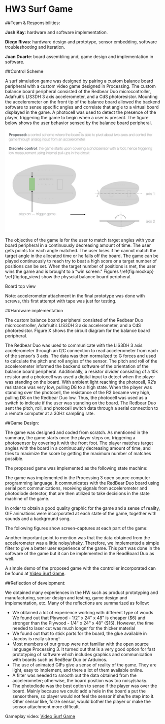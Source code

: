 # HW3 Surf Game

##Team & Responsibilities:

**Josh Kay**: hardware and software implementation.

**Diego Rivas**: hardware design and prototype, sensor embedding, software troubleshooting and iteration.

**Juan Duarte**: board assembling and, game design and implementation in software.

##Control Scheme

A surf simulation game was designed by pairing a custom balance board peripheral with a custom video game designed in Processing. The custom balance board peripheral consisted of the Redbear Duo microcontroller, Adafruit’s LIS3DH 3 axis accelerometer, and a CdS photoresistor. Mounting the accelerometer on the front tip of the balance board allowed the backend software to sense specific angles and correlate that angle to a virtual board displayed in the game. A photocell was used to detect the presence of the player, triggering the game to begin when a user is present. The figure below shows the user behavior sensed by the balance board peripheral.

![alt text](images/sensors.png "Description goes here")

 The objective of the game is for the user to match target angles with your board peripheral in a continuously decreasing amount of time. The user gets points for each angle matched. The user loses if he cannot match the target angle in the allocated time or he falls off the board. The game can be played continuously to reach try to beat a high score or a target number of positions can be set. When the target number of positions is met, the user wins the game and is brought to a "win screen." Figures \ref{fig:mockup} \ref{fig:top_view} show the physcial balance board peripheral.

Board top view



Note: accelerometer attachment in the final prototype was done with screws, this first attempt with tape was just for testing.

##Hardware implementation

The custom balance board peripheral consisted of the Redbear Duo microcontroller, Adafruit’s LIS3DH 3 axis accelerometer, and a CdS photoresistor. Figure X shows the circuit diagram for the balance board peripheral. 

The Redbear Duo was used to communicate with the LIS3DH 3 axis accelerometer through an I2C connection to read accelerometer from each of the sensor’s 3 axis. The data was then normalized to G forces and used to calculate the pitch and roll angles of the sensor. The pitch and roll of the accelerometer informed the backend software of the orientation of the balance board peripheral. Additionally, a resistor divider consisting of a 10k resistor and a photocell was used a digital input to detect when the player was standing on the board. With ambient light reaching the photocell, R2’s resistance was very low, pulling D8 to a high state. When the player was standing over the photocell, the resistance of the R2 became very high, pulling D8 on the Redbear Duo low. Thus, the photocell was used as a switch to indicate if the user was standing on the board. The Redbear Duo sent the pitch, roll, and photocell switch data through a serial connection to a remote computer at a 30Hz sampling rate. 

##Game Design:

The game was designed and coded from scratch. As mentioned in the summary, the game starts once the player steps on, triggering a photosensor by covering it with the front foot. The player matches target angles with the board in a continuously decreasing amount of time, and tries to maximize the score by getting the maximum number of matches possible.

The proposed game was implemented as the following state machine:

The game was implemented in the Processing 3 open source computer programming language. It communicates with the RedBear Duo board using serial port communications, receiving signals from accelerometer and photodiode detector, that are then utilized to take decisions in the state machine of the game.

In order to obtain a good quality graphic for the game and a sense of reality, GIF animations were incorporated at each state of the game, together with sounds and a background song.

The following figures show screen-captures at each part of the game:


Another important point to mention was that the data obtained from the accelerometer was a little noisy/shaky. Therefore, we implemented a simple filter to give a better user experience of the game. This part was done in the software of the game but it can be implemented in the ReadBoard Duo as well.

A simple demo of the proposed game with the controller incorporated can be found at [Video Surf Game](https://youtu.be/v2engGUQ7P0).


##Reflection of development:

We obtained many experiences in the HW such as product prototyping and manufacturing, sensor design and testing, game design and implementation, etc. Many of the reflections are summarized as follow:

* We obtained a lot of experience working with different type of woods. We found out that Plywood - 1/2" x 24" x 48" is cheaper ($6) and stronger than the Plywood - 1/4" x 24" x 48" ($15). However, the time needed to laser cut was much longer for the thicker material
* We found out that to stick parts for the board, the glue available in Jacobs is really strong!
* Most members of our group were not familiar with the open source language Processing 3. It turned out that is a very good option for fast prototyping of software which includes graphics and communication with boards such as RedBear Duo or Arduinos.
* The use of animated GIFs give a sense of reality of the game. They are light, easy to implement, and there a lot of them available online.
* A filter was needed to smooth out the data obtained from the accelerometer; otherwise, the board position was too noisy/shaky.
* The photodiode was the best option to sense if the player was over the board. Mainly because we could add a hole in the board a put the sensor there, so player would not feel the sensor if she/he step into it. Other sensor like, forze sensor, would bother the player or make the sensor attachment more difficult.

Gameplay video: [Video Surf Game](https://youtu.be/v2engGUQ7P0)


